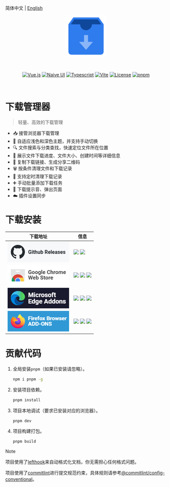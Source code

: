 简体中文 | [English](README.en.md)

<p align="center"><img width="128" src="./public/images/icon.svg" alt="Logo" /></p>
<br />
<p align="center">
  <a href="https://vuejs.org"><img src="https://img.shields.io/badge/Vue.js-35495e.svg?logo=vuedotjs&logoColor=%234FC08D" alt="Vue.js" /></a>
  <a href="https://www.naiveui.com"><img src="https://img.shields.io/badge/Naive UI-5fbc2b.svg?logo=css3&logoColor=white" alt="Naive UI" /></a>
  <a href="https://www.typescriptlang.org"><img src="https://img.shields.io/badge/Typescript-007acc.svg?logo=typescript&logoColor=white" alt="Typescript" /></a>
  <a href="https://vite.dev"><img src="https://img.shields.io/badge/Vite-%23646CFF.svg?logo=vite&logoColor=white" alt="Vite" /></a>
  <a href="https://pnpm.io"><img src="https://img.shields.io/badge/pnpm-4a4a4a.svg?logo=pnpm&logoColor=f69220" alt="License" /></a>
  <a href="https://github.com/breadgrocery/download-manager/blob/main/LICENSE"><img src="https://img.shields.io/github/license/breadgrocery/download-manager" alt="pnpm" /></a>
</p>
<br />

# 下载管理器

> 轻量、高效的下载管理

- 📥 接管浏览器下载管理
- 🎨 自适应浅色和深色主题，并支持手动切换
- 🔍 文件搜索与分类查找，快速定位文件所在位置
- 📄 展示文件下载进度、文件大小、创建时间等详细信息
- 🔗 复制下载链接、生成分享二维码
- 🗑️ 按条件清理文件和下载记录
- 🧹 支持定时清理下载记录
- ➕ 手动批量添加下载任务
- 🔔 下载提示音、弹出页面
- ☁️ 插件设置同步

# 下载安装

| 下载地址                                                                                                                                                                          | 信息                                                                                                                                                                                                                                                                                                                                                                                                                                                                                                                                                                                                                                                             |
| --------------------------------------------------------------------------------------------------------------------------------------------------------------------------------- | ---------------------------------------------------------------------------------------------------------------------------------------------------------------------------------------------------------------------------------------------------------------------------------------------------------------------------------------------------------------------------------------------------------------------------------------------------------------------------------------------------------------------------------------------------------------------------------------------------------------------------------------------------------------- |
| <a href="https://github.com/breadgrocery/download-manager/releases/latest" alt="Github Release" target="_blank"><img src="./docs/images/github.png"/></a>                         | <img src="https://img.shields.io/github/v/release/breadgrocery/download-manager?label=%E7%89%88%E6%9C%AC"/> <img src="https://img.shields.io/github/downloads/breadgrocery/download-manager/total?label=%E4%B8%8B%E8%BD%BD%E6%95%B0"/>                                                                                                                                                                                                                                                                                                                                                                                                                           |
| <a href="https://chrome.google.com/webstore/detail/hhmgnllgjongoenjfnbcdlangemdiodk" alt="Chrome Web Store" target="_blank"><img src="./docs/images/chrome.png"/></a>             | <img src="https://img.shields.io/chrome-web-store/v/hhmgnllgjongoenjfnbcdlangemdiodk?label=%E7%89%88%E6%9C%AC"/> <img src="https://img.shields.io/chrome-web-store/users/hhmgnllgjongoenjfnbcdlangemdiodk?label=%E5%AE%89%E8%A3%85%E6%95%B0"/> <img src="https://img.shields.io/chrome-web-store/rating/hhmgnllgjongoenjfnbcdlangemdiodk?label=%E8%AF%84%E5%88%86"/>                                                                                                                                                                                                                                                                                             |
| <a href="https://microsoftedge.microsoft.com/addons/detail/jgecopfgpbndacamabkgjhgbepmallpd" alt="Microsoft Edge Add-ons" target="_blank"><img src="./docs/images/edge.png"/></a> | <img src="https://img.shields.io/badge/dynamic/json?label=%E7%89%88%E6%9C%AC&query=$.version&url=https://microsoftedge.microsoft.com/addons/getproductdetailsbycrxid/jgecopfgpbndacamabkgjhgbepmallpd"/> <img src="https://img.shields.io/badge/dynamic/json?label=%E5%AE%89%E8%A3%85%E6%95%B0&query=$.activeInstallCount&url=https://microsoftedge.microsoft.com/addons/getproductdetailsbycrxid/jgecopfgpbndacamabkgjhgbepmallpd"/> <img src="https://img.shields.io/badge/dynamic/json?label=%E8%AF%84%E5%88%86&query=$.averageRating&suffix=%2F5&url=https://microsoftedge.microsoft.com/addons/getproductdetailsbycrxid/jgecopfgpbndacamabkgjhgbepmallpd"/> |
| <a href="https://addons.mozilla.org/firefox/addon/download-manager" alt="Firefox Browser Add-ons" target="_blank"><img src="./docs/images/firefox.png"/></a>                      | <img src="https://img.shields.io/amo/v/download-manager?label=%E7%89%88%E6%9C%AC"/> <img src="https://img.shields.io/amo/users/download-manager?label=%E5%AE%89%E8%A3%85%E6%95%B0"/> <img src="https://img.shields.io/amo/rating/download-manager?label=%E8%AF%84%E5%88%86"/>                                                                                                                                                                                                                                                                                                                                                                                    |

# 贡献代码

1. 全局安装`pnpm`（如果已安装请忽略）。

   ```bash
   npm i pnpm -g
   ```

2. 安装项目依赖。

   ```bash
   pnpm install
   ```

3. 项目本地调试（要求已安装对应的浏览器）。

   ```bash
   pnpm dev
   ```

4. 项目构建打包。

   ```bash
   pnpm build
   ```

> [!NOTE]
>
> 项目使用了[lefthook](https://github.com/evilmartians/lefthook)来自动格式化文档，你无需担心任何格式问题。
>
> 项目使用了[commitlint](https://github.com/conventional-changelog/commitlint)进行提交规范约束，具体规则请参考[@commitlint/config-conventional](https://github.com/conventional-changelog/commitlint/tree/master/@commitlint/config-conventional)。
